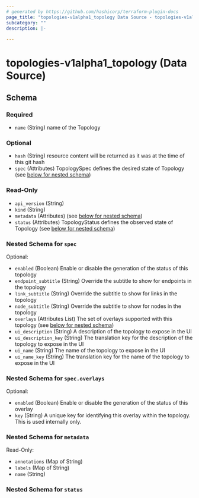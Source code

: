 ```yaml
---
# generated by https://github.com/hashicorp/terraform-plugin-docs
page_title: "topologies-v1alpha1_topology Data Source - topologies-v1alpha1"
subcategory: ""
description: |-
  
---
```


# topologies-v1alpha1_topology (Data Source)





<!-- schema generated by tfplugindocs -->
## Schema

### Required

- `name` (String) name of the Topology

### Optional

- `hash` (String) resource content will be returned as it was at the time of this git hash
- `spec` (Attributes) TopologySpec defines the desired state of Topology (see [below for nested schema](#nestedatt--spec))

### Read-Only

- `api_version` (String)
- `kind` (String)
- `metadata` (Attributes) (see [below for nested schema](#nestedatt--metadata))
- `status` (Attributes) TopologyStatus defines the observed state of Topology (see [below for nested schema](#nestedatt--status))

<a id="nestedatt--spec"></a>
### Nested Schema for `spec`

Optional:

- `enabled` (Boolean) Enable or disable the generation of the status of this topology
- `endpoint_subtitle` (String) Override the subtitle to show for endpoints in the topology
- `link_subtitle` (String) Override the subtitle to show for links in the topology
- `node_subtitle` (String) Override the subtitle to show for nodes in the topology
- `overlays` (Attributes List) The set of overlays supported with this topology (see [below for nested schema](#nestedatt--spec--overlays))
- `ui_description` (String) A description of the topology to expose in the UI
- `ui_description_key` (String) The translation key for the description of the topology to expose in the UI
- `ui_name` (String) The name of the topology to expose in the UI
- `ui_name_key` (String) The translation key for the name of the topology to expose in the UI

<a id="nestedatt--spec--overlays"></a>
### Nested Schema for `spec.overlays`

Optional:

- `enabled` (Boolean) Enable or disable the generation of the status of this overlay
- `key` (String) A unique key for identifying this overlay within the topology.  This is used internally
only.



<a id="nestedatt--metadata"></a>
### Nested Schema for `metadata`

Read-Only:

- `annotations` (Map of String)
- `labels` (Map of String)
- `name` (String)


<a id="nestedatt--status"></a>
### Nested Schema for `status`
